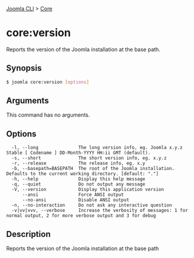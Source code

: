 [Joomla CLI](../index.md) > [Core](index.md)
# core:version

Reports the version of the Joomla installation at the base path.

## Synopsis
```bash
$ joomla core:version [options]
```

## Arguments
This command has no arguments.

## Options
```
  -l, --long               The long version info, eg. Joomla x.y.z Stable [ Codename ] DD-Month-YYYY HH:ii GMT (default).
  -s, --short              The short version info, eg. x.y.z
  -r, --release            The release info, eg. x.y
  -b, --basepath=BASEPATH  The root of the Joomla installation. Defaults to the current working directory. [default: "."]
  -h, --help               Display this help message
  -q, --quiet              Do not output any message
  -V, --version            Display this application version
      --ansi               Force ANSI output
      --no-ansi            Disable ANSI output
  -n, --no-interaction     Do not ask any interactive question
  -v|vv|vvv, --verbose     Increase the verbosity of messages: 1 for normal output, 2 for more verbose output and 3 for debug
```

## Description

Reports the version of the Joomla installation at the base path

